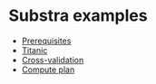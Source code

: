 # Substra examples

- [Prerequisites](./prerequisites.md)
- [Titanic](./titanic/README.md)
- [Cross-validation](./cross_val/README.md)
- [Compute plan](./compute_plan/README.md)

